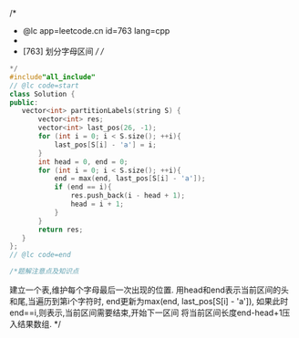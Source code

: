 /*
 * @lc app=leetcode.cn id=763 lang=cpp
 *
 * [763] 划分字母区间
 */
/*
 ```C++
 */
#include"all_include"
// @lc code=start
class Solution {
public:
    vector<int> partitionLabels(string S) {
        vector<int> res;
        vector<int> last_pos(26, -1);
        for (int i = 0; i < S.size(); ++i){
            last_pos[S[i] - 'a'] = i;
        }
        int head = 0, end = 0;
        for (int i = 0; i < S.size(); ++i){
            end = max(end, last_pos[S[i] - 'a']);
            if (end == i){
                res.push_back(i - head + 1);
                head = i + 1;
            }
        }
        return res;
    }
};
// @lc code=end

/*题解注意点及知识点
 ```
建立一个表,维护每个字母最后一次出现的位置.
用head和end表示当前区间的头和尾,当遍历到第i个字符时,
end更新为max(end, last_pos[S[i] - 'a']),
如果此时end==i,则表示,当前区间需要结束,开始下一区间
将当前区间长度end-head+1压入结果数组.
 */